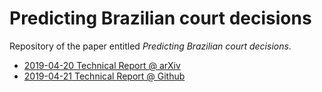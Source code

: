 # Predicting Brazilian court decisions

Repository of the paper entitled _Predicting Brazilian court decisions_.

- [2019-04-20 Technical Report @ arXiv](https://arxiv.org/abs/1905.10348)
- [2019-04-21 Technical Report @ Github](https://github.com/proflage/technical-reports/blob/020fe07c06fc551a1305055a07c806f930a39fae/2019-04-21-Predicting_Brazilian_court_decisions.pdf)
